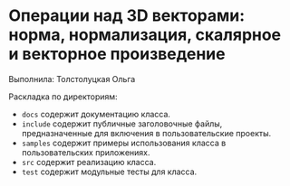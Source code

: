 ﻿# Операции над 3D векторами: норма, нормализация, скалярное и векторное произведение

Выполнила: Толстолуцкая Ольга

Раскладка по директориям:

  - `docs` содержит документацию класса.
  - `include` содержит публичные заголовочные файлы, предназначенные для
    включения в пользовательские проекты.
  - `samples` содержит примеры использования класса в пользовательских
    приложениях.
  - `src` содержит реализацию класса.
  - `test` содержит модульные тесты для класса.